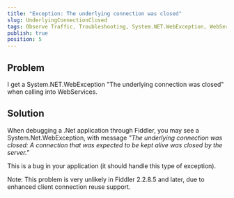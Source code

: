 ```yaml
---
title: "Exception: The underlying connection was closed"
slug: UnderlyingConnectionClosed
tags: Observe Traffic, Troubleshooting, System.NET.WebException, WebServices
publish: true
position: 5
---
```


Problem
-------

I get a System.NET.WebException "The underlying connection was closed" when calling into WebServices.

Solution
--------

When debugging a .Net application through Fiddler, you may see a System.Net.WebException, with message *"The underlying connection was closed: A connection that was expected to be kept alive was closed by the server."*

This is a bug in your application (it should handle this type of exception).

Note: This problem is very unlikely in Fiddler 2.2.8.5 and later, due to enhanced client connection reuse support.
